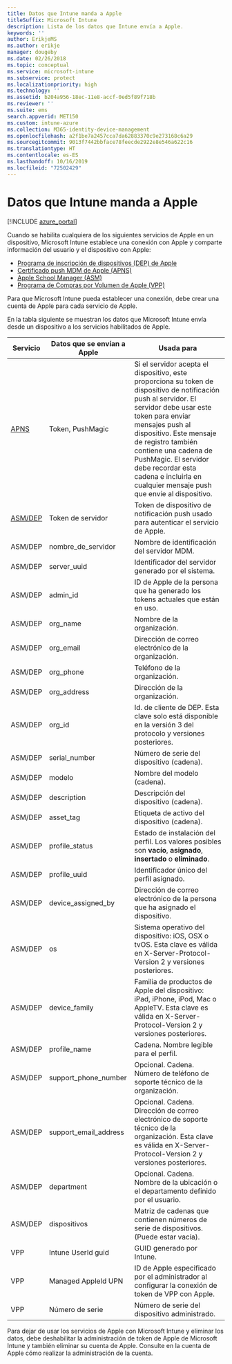 ```yaml
---
title: Datos que Intune manda a Apple
titleSuffix: Microsoft Intune
description: Lista de los datos que Intune envía a Apple.
keywords: ''
author: ErikjeMS
ms.author: erikje
manager: dougeby
ms.date: 02/26/2018
ms.topic: conceptual
ms.service: microsoft-intune
ms.subservice: protect
ms.localizationpriority: high
ms.technology: ''
ms.assetid: b204a956-18ec-11e8-accf-0ed5f89f718b
ms.reviewer: ''
ms.suite: ems
search.appverid: MET150
ms.custom: intune-azure
ms.collection: M365-identity-device-management
ms.openlocfilehash: a2f1be7a2457cca7da62883370c9e273168c6a29
ms.sourcegitcommit: 9013f7442bbface78feecde2922e8e546a622c16
ms.translationtype: HT
ms.contentlocale: es-ES
ms.lasthandoff: 10/16/2019
ms.locfileid: "72502429"
---
```

# <a name="data-intune-sends-to-apple"></a>Datos que Intune manda a Apple

[!INCLUDE [azure_portal](../includes/azure_portal.md)]

Cuando se habilita cualquiera de los siguientes servicios de Apple en un dispositivo, Microsoft Intune establece una conexión con Apple y comparte información del usuario y el dispositivo con Apple: 

- [Programa de inscripción de dispositivos (DEP) de Apple](../enrollment/device-enrollment-program-enroll-ios.md)
- [Certificado push MDM de Apple (APNS)](../enrollment/apple-mdm-push-certificate-get.md)
- [Apple School Manager (ASM)](https://docs.microsoft.com/schooldatasync/apple-school-manager-integration-with-intune-for-education-and-school-data-sync)
- [Programa de Compras por Volumen de Apple (VPP)](../apps/vpp-apps-ios.md)

Para que Microsoft Intune pueda establecer una conexión, debe crear una cuenta de Apple para cada servicio de Apple.

En la tabla siguiente se muestran los datos que Microsoft Intune envía desde un dispositivo a los servicios habilitados de Apple. 

| Servicio | Datos que se envían a Apple | Usada para |
|---|---| ---|
| [APNS](https://developer.apple.com/library/content/documentation/Miscellaneous/Reference/MobileDeviceManagementProtocolRef/3-MDM_Protocol/MDM_Protocol.html#//apple_ref/doc/uid/TP40017387-CH3-SW2) | Token, PushMagic | Si el servidor acepta el dispositivo, este proporciona su token de dispositivo de notificación push al servidor. El servidor debe usar este token para enviar mensajes push al dispositivo. Este mensaje de registro también contiene una cadena de PushMagic. El servidor debe recordar esta cadena e incluirla en cualquier mensaje push que envíe al dispositivo. |
| [ASM/DEP](https://developer.apple.com/library/content/documentation/Miscellaneous/Reference/MobileDeviceManagementProtocolRef/3-MDM_Protocol/MDM_Protocol.html#//apple_ref/doc/uid/TP40017387-CH3-SW2) | Token de servidor | Token de dispositivo de notificación push usado para autenticar el servicio de Apple. |
| ASM/DEP | nombre_de_servidor | Nombre de identificación del servidor MDM. |
| ASM/DEP | server_uuid | Identificador del servidor generado por el sistema. |
| ASM/DEP | admin_id | ID de Apple de la persona que ha generado los tokens actuales que están en uso. |
| ASM/DEP | org_name | Nombre de la organización. |
| ASM/DEP | org_email | Dirección de correo electrónico de la organización. |
| ASM/DEP | org_phone | Teléfono de la organización. |
| ASM/DEP | org_address | Dirección de la organización. |
| ASM/DEP | org_id | Id. de cliente de DEP. Esta clave solo está disponible en la versión 3 del protocolo y versiones posteriores. |
| ASM/DEP | serial_number | Número de serie del dispositivo (cadena). |
| ASM/DEP | modelo | Nombre del modelo (cadena). |
| ASM/DEP | description | Descripción del dispositivo (cadena). |
| ASM/DEP | asset_tag | Etiqueta de activo del dispositivo (cadena). |
| ASM/DEP | profile_status | Estado de instalación del perfil. Los valores posibles son **vacío**, **asignado**, **insertado** o **eliminado**. |
| ASM/DEP | profile_uuid | Identificador único del perfil asignado. |
| ASM/DEP | device_assigned_by | Dirección de correo electrónico de la persona que ha asignado el dispositivo. |
| ASM/DEP | os | Sistema operativo del dispositivo: iOS, OSX o tvOS. Esta clave es válida en X-Server-Protocol-Version 2 y versiones posteriores. |
| ASM/DEP | device_family | Familia de productos de Apple del dispositivo: iPad, iPhone, iPod, Mac o AppleTV. Esta clave es válida en X-Server-Protocol-Version 2 y versiones posteriores. |
| ASM/DEP | profile_name | Cadena. Nombre legible para el perfil. |
| ASM/DEP | support_phone_number | Opcional. Cadena. Número de teléfono de soporte técnico de la organización. |
| ASM/DEP | support_email_address | Opcional. Cadena. Dirección de correo electrónico de soporte técnico de la organización. Esta clave es válida en X-Server-Protocol-Version 2 y versiones posteriores. |
| ASM/DEP | department | Opcional. Cadena. Nombre de la ubicación o el departamento definido por el usuario. |
| ASM/DEP | dispositivos | Matriz de cadenas que contienen números de serie de dispositivos. (Puede estar vacía). |
| VPP | Intune UserId guid | GUID generado por Intune. |
| VPP | Managed AppleId UPN | ID de Apple especificado por el administrador al configurar la conexión de token de VPP con Apple. |
| VPP | Número de serie | Número de serie del dispositivo administrado. |

Para dejar de usar los servicios de Apple con Microsoft Intune y eliminar los datos, debe deshabilitar la administración de token de Apple de Microsoft Intune y también eliminar su cuenta de Apple. Consulte en la cuenta de Apple cómo realizar la administración de la cuenta.


